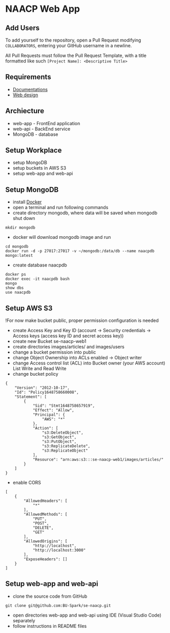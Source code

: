 # NAACP Web App

## Add Users

To add yourself to the repository, open a Pull Request modifying `COLLABORATORS`, entering your GitHub username in a newline.

All Pull Requests must follow the Pull Request Template, with a title formatted like such `[Project Name]: <Descriptive Title>`

## Requirements

- [Documentations](https://drive.google.com/drive/u/3/folders/111UoqdDX_7xjtfTVhit67edlxe55N0EU)
- [Web design](https://www.figma.com/file/qYARPNC6bkn50yPXRkKdIp/NAACP-Flows?node-id=0%3A1)

## Archiecture

- web-app - FrontEnd application
- web-api - BackEnd service
- MongoDB - database

## Setup Workplace

- setup MongoDB
- setup buckets in AWS S3
- setup web-app and web-api

## Setup MongoDB

- install [Docker](https://www.docker.com/get-started/)
- open a terminal and run following commands
- create directory mongodb, where data will be saved when mongodb shut down

```
mkdir mongodb
```

- docker will download mongodb image and run

```
cd mongodb
docker run -d -p 27017:27017 -v ~/mongodb:/data/db --name naacpdb mongo:latest
```

- create database naacpdb

```
docker ps
docker exec -it naacpdb bash
mongo
show dbs
use naacpdb
```

## Setup AWS S3

!For now make bucket public, proper permission configuration is needed

- create Access Key and Key ID (account -> Security credentials -> Access keys (access key ID and secret access key))
- create new Bucket se-naacp-web1
- create directories images/articles/ and images/users
- change a bucket permission into public
- change Object Ownership into ACLs enabled -> Object writer
- change Access control list (ACL) into Bucket owner (your AWS account) List Write and Read Write
- change bucket policy

```
{
    "Version": "2012-10-17",
    "Id": "Policy1648758660008",
    "Statement": [
        {
            "Sid": "Stmt1648758657919",
            "Effect": "Allow",
            "Principal": {
                "AWS": "*"
            },
            "Action": [
                "s3:DeleteObject",
                "s3:GetObject",
                "s3:PutObject",
                "s3:ReplicateDelete",
                "s3:ReplicateObject"
            ],
            "Resource": "arn:aws:s3:::se-naacp-web1/images/articles/"
        }
    ]
}
```

- enable CORS

```
[
    {
        "AllowedHeaders": [
            "*"
        ],
        "AllowedMethods": [
            "PUT",
            "POST",
            "DELETE",
            "GET"
        ],
        "AllowedOrigins": [
            "http://localhost",
            "http://localhost:3000"
        ],
        "ExposeHeaders": []
    }
]
```

## Setup web-app and web-api

- clone the source code from GitHub

```
git clone git@github.com:BU-Spark/se-naacp.git
```

- open directories web-app and web-api using IDE (Visual Studio Code) separately
- follow instructions in README files
